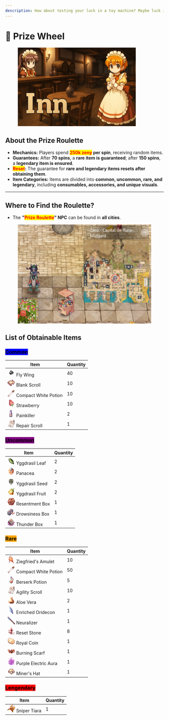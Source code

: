 ```yaml
---
description: How about testing your luck in a toy machine? Maybe luck is on your side!
---
```


# 🎰 Prize Wheel

<figure><img src="../.gitbook/assets/image (1) (1) (1).png" alt="" width="375"><figcaption></figcaption></figure>

## **About the Prize Roulette**

* **Mechanics:** Players spend <mark style="color:red;">**250k zeny**</mark>**&#x20;per spin**, receiving random items.
* **Guarantees:** After **70 spins**, a **rare item is guaranteed**; after **150 spins**, a **legendary item is ensured**.
* <mark style="color:red;">**Reset**</mark>**:** The guarantee for **rare and legendary items resets after obtaining them**.
* **Item Categories:** Items are divided into **common, uncommon, rare, and legendary**, including **consumables, accessories, and unique visuals**.

***

## **Where to Find the Roulette?**

* The **"**<mark style="color:red;">**Prize Roulette**</mark>**" NPC** can be found in **all cities**.

<figure><img src="../.gitbook/assets/12312.png" alt=""><figcaption></figcaption></figure>

## **List of Obtainable Items**

### <mark style="background-color:blue;">**Common**</mark>

| Item                                                       | Quantity |
| ---------------------------------------------------------- | -------- |
| ![](../.gitbook/assets/601.png) Fly Wing                   | 40       |
| ![](../.gitbook/assets/7433.png) Blank Scroll              | 10       |
| ![](<../.gitbook/assets/547 (1).png>) Compact White Potion | 10       |
| ![](<../.gitbook/assets/578 (1).png>) Strawberry           | 10       |
| ![](../.gitbook/assets/605.png) Painkiller                 | 2        |
| ![](../.gitbook/assets/12216.png) Repair Scroll            | 1        |

### <mark style="background-color:purple;">Uncommon</mark>

| Item                                             | Quantity |
| ------------------------------------------------ | -------- |
| ![](../.gitbook/assets/610.png) Yggdrasil Leaf   | 2        |
| ![](../.gitbook/assets/525.png) Panacea          | 2        |
| ![](../.gitbook/assets/608.png) Yggdrasil Seed   | 2        |
| ![](../.gitbook/assets/607.png) Yggdrasil Fruit  | 2        |
| ![](../.gitbook/assets/12030.png) Resentment Box | 1        |
| ![](../.gitbook/assets/12031.png) Drowsiness Box | 1        |
| ![](../.gitbook/assets/12028.png) Thunder Box    | 1        |

### <mark style="background-color:orange;">Rare</mark>

| Item                                                       | Quantity |
| ---------------------------------------------------------- | -------- |
| ![](../.gitbook/assets/7621.png) Ziegfried's Amulet        | 10       |
| ![](<../.gitbook/assets/547 (2).png>) Compact White Potion | 50       |
| ![](../.gitbook/assets/657.png) Berserk Potion             | 5        |
| ![](<../.gitbook/assets/12216 (1).png>) Agility Scroll     | 10       |
| ![](../.gitbook/assets/606.png) Aloe Vera                  | 2        |
| ![](../.gitbook/assets/7620.png) Enriched Oridecon         | 1        |
| ![](../.gitbook/assets/12213.png) Neuralizer               | 1        |
| ![](../.gitbook/assets/6320.png) Reset Stone               | 8        |
| ![](../.gitbook/assets/671.png) Royal Coin                 | 1        |
| ![](../.gitbook/assets/31178.png) Burning Scarf            | 1        |
| ![](../.gitbook/assets/20561.png) Purple Electric Aura     | 1        |
| ![](../.gitbook/assets/5031.png) Miner's Hat               | 1        |

### <mark style="background-color:red;">Lengendary</mark>

| Item                                           | Quantity |
| ---------------------------------------------- | -------- |
| ![](../.gitbook/assets/20491.png) Sniper Tiara | 1        |
